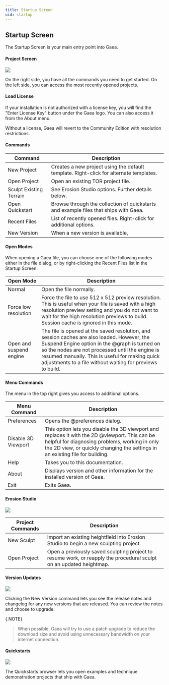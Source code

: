 ```yaml
---
title: Startup Screen
uid: startup
---
```


## Startup Screen

The Startup Screen is your main entry point into Gaea.

#### Project Screen

![](/images/ui/start0.webp)

On the right side, you have all the commands you need to get started. On the left side, you can access the most recently opened projects.

#### Load License

If your installation is not authorized with a license key, you will find the "Enter License Key" button under the Gaea logo. You can also access it from the About menu.

Without a license, Gaea will revert to the Community Edition with resolution restrictions.

#### Commands

| Command                 | Description                                                                            |
| ----------------------- | -------------------------------------------------------------------------------------- |
| New Project             | Creates a new project using the default template. Right-click for alternate templates. |
| Open Project            | Open an existing TOR project file.                                                     |
| Sculpt Existing Terrain | See Erosion Studio options. Further details below.                                     |
| Open Quickstart         | Browse through the collection of quickstarts and example files that ships with Gaea.       |
| Recent Files            | List of recently opened files. Right-click for additional options.                     |
| New Version | When a new version is available,  |

#### Open Modes

When opening a Gaea file, you can choose one of the following modes either in the file dialog, or by right-clicking the Recent Files list in the Startup Screen.

| Open Mode               | Description                                                                                                                                                                                                                                                                                                        |
| ----------------------- | ------------------------------------------------------------------------------------------------------------------------------------------------------------------------------------------------------------------------------------------------------------------------------------------------------------------ |
| Normal                  | Open the file normally.                                                                                                                                                                                                                                                                                            |
| Force low resolution    | Force the file to use 512 x 512 preview resolution. This is useful when your file is saved with a high resolution preview setting and you do not want to wait for the high resolution previews to build. Session cache is ignored in this mode.                                                                    |
| Open and suspend engine | The file is opened at the saved resolution, and session caches are also loaded. However, the Suspend Engine option in the @graph is turned on so the nodes are not processed until the engine is resumed manually. This is useful for making quick adjustments to a file without waiting for previews to build. |


#### Menu Commands

The menu in the top right gives you access to additional options.

| Menu Command        | Description                                                                                                                                                                                                                      |
| ------------------- | -------------------------------------------------------------------------------------------------------------------------------------------------------------------------------------------------------------------------------- |
| Preferences         | Opens the @preferences dialog.                                                                                                                                                                                                   |
| Disable 3D Viewport | This option lets you disable the 3D viewport and replaces it with the 2D @viewport. This can be helpful for diagnosing problems, working in only the 2D view, or quickly changing the settings in an existing file for building. |
| Help                | Takes you to this documentation.                                                                                                                                                                                                 |
| About               | Displays version and other information for the installed version of Gaea.                                                                                                                                                        |
| Exit                | Exits Gaea.                                                                                                                                                                                                                      |

#### Erosion Studio

![](/images/ui/start1.webp)

| Project Commands | Description                                                                                                         |
| ---------------- | ------------------------------------------------------------------------------------------------------------------- |
| New Sculpt       | Import an existing heightfield into Erosion Studio to begin a new sculpting project.                                |
| Open Project     | Open a previously saved sculpting project to resume work, or reapply the procedural sculpt on an updated heightmap. |


#### Version Updates

![](/images/ui/start2.webp)

Clicking the New Version command lets you see the release notes and changelog for any new versions that are released. You can review the notes and choose to upgrade.

{.NOTE}
> When possible, Gaea will try to use a patch upgrade to reduce the download size and avoid using unnecessary bandwidth on your internet connection.


#### Quickstarts

![](/images/ui/start3.webp)

The Quickstarts browser lets you open examples and technique demonstration projects that ship with Gaea.

